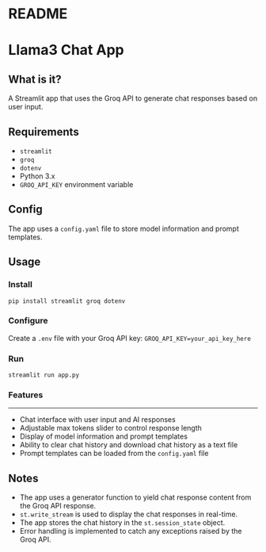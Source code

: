 README
======

Llama3 Chat App
===============

**What is it?**
----------------

A Streamlit app that uses the Groq API to generate chat responses based on user input.

**Requirements**
---------------

* `streamlit`
* `groq`
* `dotenv`
* Python 3.x
* `GROQ_API_KEY` environment variable

**Config**
---------

The app uses a `config.yaml` file to store model information and prompt templates.

**Usage**
------

### Install

`pip install streamlit groq dotenv`

### Configure

Create a `.env` file with your Groq API key: `GROQ_API_KEY=your_api_key_here`

### Run

`streamlit run app.py`

### Features
---------

* Chat interface with user input and AI responses
* Adjustable max tokens slider to control response length
* Display of model information and prompt templates
* Ability to clear chat history and download chat history as a text file
* Prompt templates can be loaded from the `config.yaml` file

**Notes**
------

* The app uses a generator function to yield chat response content from the Groq API response.
* `st.write_stream` is used to display the chat responses in real-time.
* The app stores the chat history in the `st.session_state` object.
* Error handling is implemented to catch any exceptions raised by the Groq API.
